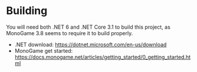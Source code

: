 # Building

You will need both .NET 6 and .NET Core 3.1 to build this project, as MonoGame 3.8 seems to require it to build properly.

- .NET download: https://dotnet.microsoft.com/en-us/download
- MonoGame get started: https://docs.monogame.net/articles/getting_started/0_getting_started.html
